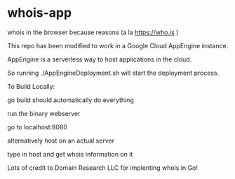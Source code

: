 # whois-app

whois in the browser because reasons
(a la https://who.is )

This repo has been modified to work in a Google Cloud AppEngine instance.

AppEngine is a serverless way to host applications in the cloud.

So running ./AppEngineDeployment.sh will start the deployment process.

To Build Locally:

go build should automatically do everything

run the binary webserver

go to localhost:8080

alternatively host on an actual server

type in host and get whois information on it

Lots of credit to Domain Research LLC for implenting whois in Go!
